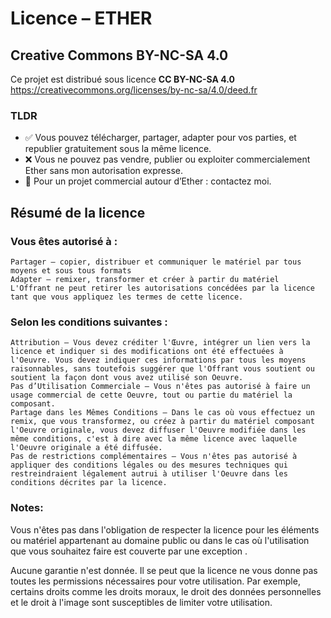 # Licence – ETHER

## Creative Commons BY-NC-SA 4.0
Ce projet est distribué sous licence **CC BY-NC-SA 4.0**
https://creativecommons.org/licenses/by-nc-sa/4.0/deed.fr

### TLDR 
- ✅ Vous pouvez télécharger, partager, adapter pour vos parties, et republier gratuitement sous la même licence.  
- ❌ Vous ne pouvez pas vendre, publier ou exploiter commercialement Ether sans mon autorisation expresse.  
- 🤝 Pour un projet commercial autour d’Ether : contactez moi.


## Résumé de la licence

### Vous êtes autorisé à :

    Partager — copier, distribuer et communiquer le matériel par tous moyens et sous tous formats
    Adapter — remixer, transformer et créer à partir du matériel
    L'Offrant ne peut retirer les autorisations concédées par la licence tant que vous appliquez les termes de cette licence.

### Selon les conditions suivantes :

    Attribution — Vous devez créditer l'Œuvre, intégrer un lien vers la licence et indiquer si des modifications ont été effectuées à l'Oeuvre. Vous devez indiquer ces informations par tous les moyens raisonnables, sans toutefois suggérer que l'Offrant vous soutient ou soutient la façon dont vous avez utilisé son Oeuvre.
    Pas d’Utilisation Commerciale — Vous n'êtes pas autorisé à faire un usage commercial de cette Oeuvre, tout ou partie du matériel la composant.
    Partage dans les Mêmes Conditions — Dans le cas où vous effectuez un remix, que vous transformez, ou créez à partir du matériel composant l'Oeuvre originale, vous devez diffuser l'Oeuvre modifiée dans les même conditions, c'est à dire avec la même licence avec laquelle l'Oeuvre originale a été diffusée.
    Pas de restrictions complémentaires — Vous n'êtes pas autorisé à appliquer des conditions légales ou des mesures techniques qui restreindraient légalement autrui à utiliser l'Oeuvre dans les conditions décrites par la licence.

### Notes:

Vous n'êtes pas dans l'obligation de respecter la licence pour les éléments ou matériel appartenant au domaine public ou dans le cas où l'utilisation que vous souhaitez faire est couverte par une exception .

Aucune garantie n'est donnée. Il se peut que la licence ne vous donne pas toutes les permissions nécessaires pour votre utilisation. Par exemple, certains droits comme les droits moraux, le droit des données personnelles et le droit à l'image sont susceptibles de limiter votre utilisation.
